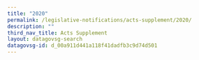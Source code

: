 ```yaml
---
title: "2020"
permalink: /legislative-notifications/acts-supplement/2020/
description: ""
third_nav_title: Acts Supplement
layout: datagovsg-search
datagovsg-id: d_00a911d441a118f41dadfb3c9d74d501
---
```


